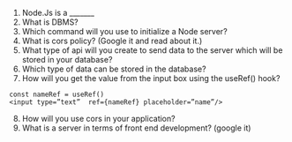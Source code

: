 1. Node.Js is a _______
2. What is DBMS?
3. Which command will you use to initialize a Node server?
4. What is cors policy? (Google it and read about it.)
5. What type of api will you create to send data to the server which will be stored in your database?
6. Which type of data can be stored in the database?
7. How will you get the value from the input box using the useRef() hook? 
```
const nameRef = useRef()
<input type=”text”  ref={nameRef} placeholder=”name”/>
```
8. How will you use cors in your application?
9. What is a server in terms of front end development? (google it)


